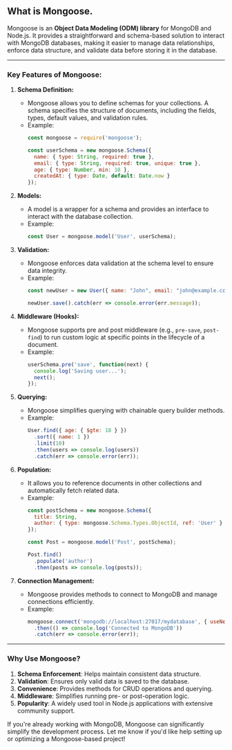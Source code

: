 ## What is Mongoose.

Mongoose is an **Object Data Modeling (ODM) library** for MongoDB and Node.js. It provides a straightforward and schema-based solution to interact with MongoDB databases, making it easier to manage data relationships, enforce data structure, and validate data before storing it in the database.

---

### Key Features of Mongoose:

1. **Schema Definition:**
   - Mongoose allows you to define schemas for your collections. A schema specifies the structure of documents, including the fields, types, default values, and validation rules.
   - Example:
     ```javascript
     const mongoose = require('mongoose');

     const userSchema = new mongoose.Schema({
       name: { type: String, required: true },
       email: { type: String, required: true, unique: true },
       age: { type: Number, min: 18 },
       createdAt: { type: Date, default: Date.now }
     });
     ```

2. **Models:**
   - A model is a wrapper for a schema and provides an interface to interact with the database collection.
   - Example:
     ```javascript
     const User = mongoose.model('User', userSchema);
     ```

3. **Validation:**
   - Mongoose enforces data validation at the schema level to ensure data integrity.
   - Example:
     ```javascript
     const newUser = new User({ name: "John", email: "john@example.com", age: 17 });

     newUser.save().catch(err => console.error(err.message));
     ```

4. **Middleware (Hooks):**
   - Mongoose supports pre and post middleware (e.g., `pre-save`, `post-find`) to run custom logic at specific points in the lifecycle of a document.
   - Example:
     ```javascript
     userSchema.pre('save', function(next) {
       console.log('Saving user...');
       next();
     });
     ```

5. **Querying:**
   - Mongoose simplifies querying with chainable query builder methods.
   - Example:
     ```javascript
     User.find({ age: { $gte: 18 } })
       .sort({ name: 1 })
       .limit(10)
       .then(users => console.log(users))
       .catch(err => console.error(err));
     ```

6. **Population:**
   - It allows you to reference documents in other collections and automatically fetch related data.
   - Example:
     ```javascript
     const postSchema = new mongoose.Schema({
       title: String,
       author: { type: mongoose.Schema.Types.ObjectId, ref: 'User' }
     });

     const Post = mongoose.model('Post', postSchema);

     Post.find()
       .populate('author')
       .then(posts => console.log(posts));
     ```

7. **Connection Management:**
   - Mongoose provides methods to connect to MongoDB and manage connections efficiently.
   - Example:
     ```javascript
     mongoose.connect('mongodb://localhost:27017/mydatabase', { useNewUrlParser: true, useUnifiedTopology: true })
       .then(() => console.log('Connected to MongoDB'))
       .catch(err => console.error(err));
     ```

---

### Why Use Mongoose?
1. **Schema Enforcement**: Helps maintain consistent data structure.
2. **Validation**: Ensures only valid data is saved to the database.
3. **Convenience**: Provides methods for CRUD operations and querying.
4. **Middleware**: Simplifies running pre- or post-operation logic.
5. **Popularity**: A widely used tool in Node.js applications with extensive community support.

If you're already working with MongoDB, Mongoose can significantly simplify the development process. Let me know if you'd like help setting up or optimizing a Mongoose-based project!